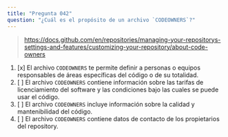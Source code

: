 ```yaml
---
title: "Pregunta 042"
question: "¿Cuál es el propósito de un archivo `CODEOWNERS`?"
---
```



> https://docs.github.com/en/repositories/managing-your-repositorys-settings-and-features/customizing-your-repository/about-code-owners
1. [x] El archivo `CODEOWNERS` te permite definir a personas o equipos responsables de áreas específicas del código o de su totalidad.
1. [ ] El archivo `CODEOWNERS` contiene información sobre las tarifas de licenciamiento del software y las condiciones bajo las cuales se puede usar el código.
1. [ ] El archivo `CODEOWNERS` incluye información sobre la calidad y mantenibilidad del código.
1. [ ] El archivo `CODEOWNERS` contiene datos de contacto de los propietarios del repository.
